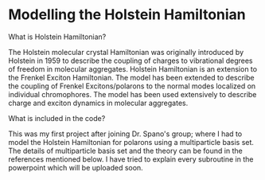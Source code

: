 # Modelling the Holstein Hamiltonian

What is Holstein Hamiltonian?

The Holstein molecular crystal Hamiltonian was originally introduced by Holstein in 1959 to describe the coupling of charges to vibrational degrees of freedom in molecular aggregates. Holstein Hamiltonian is an extension to the Frenkel Exciton Hamiltonian. The model has been extended to describe the coupling of Frenkel Excitons/polarons to the normal modes localized on individual chromophores. The model has been used extensively to describe charge and exciton dynamics in molecular aggregates.


What is included in the code?

This was my first project after joining Dr. Spano's group; where I had to model the Holstein Hamiltonian for polarons using a multiparticle basis set. The details of multiparticle basis set and the theory can be found in the references mentioned below. I have tried to explain every subroutine in the powerpoint which will be uploaded soon. 

